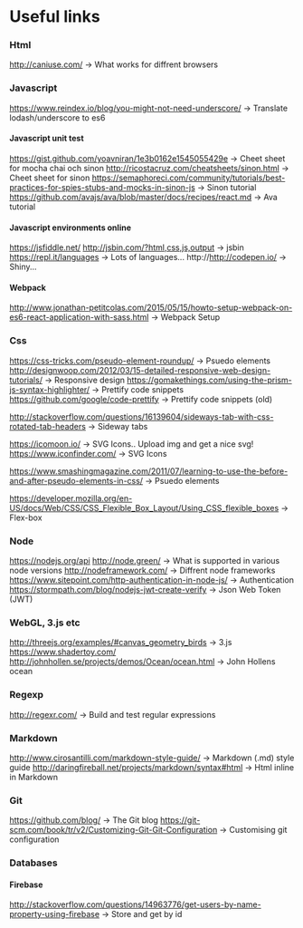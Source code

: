# Useful links

### Html
http://caniuse.com/ -> What works for diffrent browsers

### Javascript
https://www.reindex.io/blog/you-might-not-need-underscore/ -> Translate lodash/underscore to es6

#### Javascript unit test 
https://gist.github.com/yoavniran/1e3b0162e1545055429e -> Cheet sheet for mocha chai och sinon
http://ricostacruz.com/cheatsheets/sinon.html -> Cheet sheet for sinon
https://semaphoreci.com/community/tutorials/best-practices-for-spies-stubs-and-mocks-in-sinon-js -> Sinon tutorial
https://github.com/avajs/ava/blob/master/docs/recipes/react.md  -> Ava tutorial

#### Javascript environments online
https://jsfiddle.net/
http://jsbin.com/?html,css,js,output -> jsbin
https://repl.it/languages -> Lots of languages... 
http://http://codepen.io/ -> Shiny...

#### Webpack
http://www.jonathan-petitcolas.com/2015/05/15/howto-setup-webpack-on-es6-react-application-with-sass.html -> Webpack Setup

### Css
https://css-tricks.com/pseudo-element-roundup/ -> Psuedo elements
http://designwoop.com/2012/03/15-detailed-responsive-web-design-tutorials/ -> Responsive design
https://gomakethings.com/using-the-prism-js-syntax-highlighter/ -> Prettify code snippets
https://github.com/google/code-prettify -> Prettify code snippets (old)

http://stackoverflow.com/questions/16139604/sideways-tab-with-css-rotated-tab-headers -> Sideway tabs

https://icomoon.io/ -> SVG Icons.. Upload img and get a nice svg!
https://www.iconfinder.com/ -> SVG Icons

https://www.smashingmagazine.com/2011/07/learning-to-use-the-before-and-after-pseudo-elements-in-css/ -> Psuedo elements

https://developer.mozilla.org/en-US/docs/Web/CSS/CSS_Flexible_Box_Layout/Using_CSS_flexible_boxes -> Flex-box

### Node 
https://nodejs.org/api
http://node.green/ -> What is supported in various node versions
http://nodeframework.com/ -> Diffrent node frameworks
https://www.sitepoint.com/http-authentication-in-node-js/ -> Authentication
https://stormpath.com/blog/nodejs-jwt-create-verify -> Json Web Token (JWT)

### WebGL, 3.js etc
http://threejs.org/examples/#canvas_geometry_birds -> 3.js
https://www.shadertoy.com/
http://johnhollen.se/projects/demos/Ocean/ocean.html -> John Hollens ocean


### Regexp
http://regexr.com/ -> Build and test regular expressions

### Markdown
http://www.cirosantilli.com/markdown-style-guide/ -> Markdown (.md) style guide
http://daringfireball.net/projects/markdown/syntax#html -> Html inline in Markdown

### Git 
https://github.com/blog/ -> The Git blog
https://git-scm.com/book/tr/v2/Customizing-Git-Git-Configuration -> Customising git configuration

### Databases
#### Firebase
http://stackoverflow.com/questions/14963776/get-users-by-name-property-using-firebase -> Store and get by id